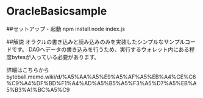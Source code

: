 # OracleBasicsample

##セットアップ・起動
npm install
node index.js

##解説
オラクルの書き込みと読み込みのみを実装したシンプルなサンプルコードです。
DAGへデータの書き込みを行うため、実行するウォレット内にある程度bytesが入っている必要があります。

詳細はこちらから
byteball.memo.wiki/d/%A5%AA%A5%E9%A5%AF%A5%EB%A4%CE%C6%C9%A4%DF%BD%F1%A4%AD%A5%B5%A5%F3%A5%D7%A5%EB%A5%B3%A1%BC%A5%C9
